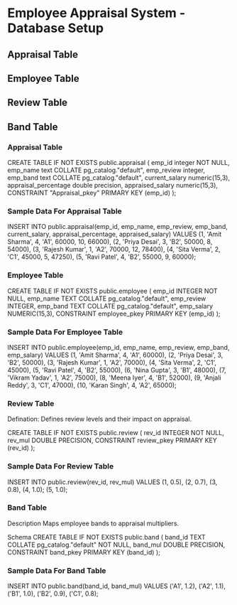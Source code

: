 # Employee Appraisal System - Database Setup

## Appraisal Table
## Employee Table
## Review Table
## Band Table
 
### Appraisal Table  

CREATE TABLE IF NOT EXISTS public.appraisal (
    emp_id integer NOT NULL,
    emp_name text COLLATE pg_catalog."default",
    emp_review integer,
    emp_band text COLLATE pg_catalog."default",
    current_salary numeric(15,3),
    appraisal_percentage double precision,
    appraised_salary numeric(15,3),
    CONSTRAINT "Appraisal_pkey" PRIMARY KEY (emp_id)
);

### Sample Data For Appraisal Table  

INSERT INTO public.appraisal(emp_id, emp_name, emp_review, emp_band, current_salary, appraisal_percentage, appraised_salary)
VALUES
(1, 'Amit Sharma', 4, 'A1', 60000, 10, 66000),
(2, 'Priya Desai', 3, 'B2', 50000, 8, 54000),
(3, 'Rajesh Kumar', 1, 'A2', 70000, 12, 78400),
(4, 'Sita Verma', 2, 'C1', 45000, 5, 47250),
(5, 'Ravi Patel', 4, 'B2', 55000, 9, 60000);


### Employee Table


CREATE TABLE IF NOT EXISTS public.employee (
    emp_id INTEGER NOT NULL,
    emp_name TEXT COLLATE pg_catalog."default",
    emp_review INTEGER,
    emp_band TEXT COLLATE pg_catalog."default",
    emp_salary NUMERIC(15,3),
    CONSTRAINT employee_pkey PRIMARY KEY (emp_id)
);

### Sample Data For Employee Table

INSERT INTO public.employee(emp_id, emp_name, emp_review, emp_band, emp_salary)
VALUES
(1, 'Amit Sharma', 4, 'A1', 60000),
(2, 'Priya Desai', 3, 'B2', 50000),
(3, 'Rajesh Kumar', 1, 'A2', 70000),
(4, 'Sita Verma', 2, 'C1', 45000),
(5, 'Ravi Patel', 4, 'B2', 55000),
(6, 'Nina Gupta', 3, 'B1', 48000),
(7, 'Vikram Yadav', 1, 'A2', 75000),
(8, 'Meena Iyer', 4, 'B1', 52000),
(9, 'Anjali Reddy', 3, 'C1', 47000),
(10, 'Karan Singh', 4, 'A2', 65000);

### Review Table

Defination:
Defines review levels and their impact on appraisal.

CREATE TABLE IF NOT EXISTS public.review (
    rev_id INTEGER NOT NULL,
    rev_mul DOUBLE PRECISION,
    CONSTRAINT review_pkey PRIMARY KEY (rev_id)
);

### Sample Data For Review Table

INSERT INTO public.review(rev_id, rev_mul)
VALUES
(1, 0.5),
(2, 0.7),
(3, 0.8),
(4, 1.0);
(5, 1.0);

### Band Table

Description
Maps employee bands to appraisal multipliers.

Schema
 CREATE TABLE IF NOT EXISTS public.band (
    band_id TEXT COLLATE pg_catalog."default" NOT NULL,
    band_mul DOUBLE PRECISION,
    CONSTRAINT band_pkey PRIMARY KEY (band_id)
);

### Sample Data For Band Table

INSERT INTO public.band(band_id, band_mul)
VALUES
('A1', 1.2),
('A2', 1.1),
('B1', 1.0),
('B2', 0.9),
('C1', 0.8);


